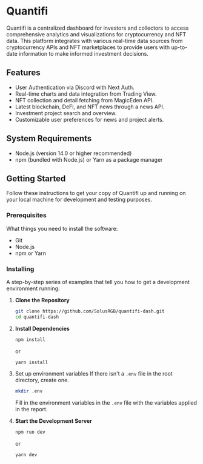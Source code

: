# Quantifi

Quantifi is a centralized dashboard for investors and collectors to access comprehensive analytics and visualizations for cryptocurrency and NFT data. This platform integrates with various real-time data sources from cryptocurrency APIs and NFT marketplaces to provide users with up-to-date information to make informed investment decisions.

## Features

- User Authentication via Discord with Next Auth.
- Real-time charts and data integration from Trading View.
- NFT collection and detail fetching from MagicEden API.
- Latest blockchain, DeFi, and NFT news through a news API.
- Investment project search and overview.
- Customizable user preferences for news and project alerts.

## System Requirements

- Node.js (version 14.0 or higher recommended)
- npm (bundled with Node.js) or Yarn as a package manager

## Getting Started

Follow these instructions to get your copy of Quantifi up and running on your local machine for development and testing purposes.

### Prerequisites

What things you need to install the software:

- Git
- Node.js
- npm or Yarn

### Installing

A step-by-step series of examples that tell you how to get a development environment running:

1. **Clone the Repository**

   ```sh
   git clone https://github.com/SolusRGB/quantifi-dash.git
   cd quantifi-dash
   ```

2. **Install Dependencies**

   ```sh
   npm install
   ```

   or

   ```sh
   yarn install
   ```

3. Set up environment variables
   If there isn't a `.env` file in the root directory, create one.

   ```sh
   mkdir .env
   ```

   Fill in the environment variables in the `.env` file with the variables applied in the report.

4. **Start the Development Server**

   ```sh
   npm run dev
   ```

   or

   ```sh
   yarn dev
   ```
